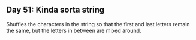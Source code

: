 ## Day 51: Kinda sorta string
Shuffles the characters in the string so that the first and last letters remain the same, 
but the letters in  between are mixed around. 